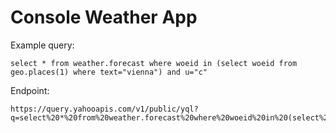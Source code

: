 # Console Weather App

Example query:

```
select * from weather.forecast where woeid in (select woeid from geo.places(1) where text="vienna") and u="c"
```

Endpoint:

```
https://query.yahooapis.com/v1/public/yql?q=select%20*%20from%20weather.forecast%20where%20woeid%20in%20(select%20woeid%20from%20geo.places(1)%20where%20text%3D%22vienna%22)%20and%20u%3D%22c%22&format=xml&env=store%3A%2F%2Fdatatables.org%2Falltableswithkeys
```

